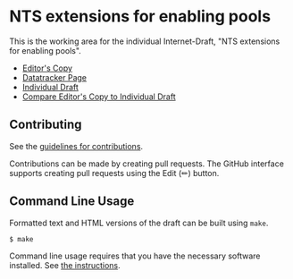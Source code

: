 <!-- regenerate: on (set to off if you edit this file) -->

# NTS extensions for enabling pools

This is the working area for the individual Internet-Draft, "NTS extensions for enabling pools".

* [Editor's Copy](https://pendulum-project.github.io/nts-pool-draft/#go.draft-venhoek-nts-pool.html)
* [Datatracker Page](https://datatracker.ietf.org/doc/draft-venhoek-nts-pool)
* [Individual Draft](https://datatracker.ietf.org/doc/html/draft-venhoek-nts-pool)
* [Compare Editor's Copy to Individual Draft](https://pendulum-project.github.io/nts-pool-draft/#go.draft-venhoek-nts-pool.diff)


## Contributing

See the
[guidelines for contributions](https://github.com/pendulum-project/nts-pool-draft/blob/main/CONTRIBUTING.md).

Contributions can be made by creating pull requests.
The GitHub interface supports creating pull requests using the Edit (✏) button.


## Command Line Usage

Formatted text and HTML versions of the draft can be built using `make`.

```sh
$ make
```

Command line usage requires that you have the necessary software installed.  See
[the instructions](https://github.com/martinthomson/i-d-template/blob/main/doc/SETUP.md).

